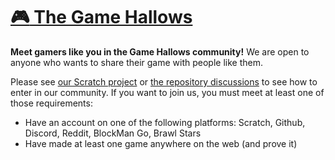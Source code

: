[:video_game: The Game Hallows](https://gamehallows.pages.dev)
=====

**Meet gamers like you in the Game Hallows community!** We are open to anyone who wants to share their game with people like them.

Please see [our Scratch project](https://scratch.mit.edu/projects/811314018/) or [the repository discussions](https://github.com/thegamehallows/.github/discussions) to see how to enter in our community.
If you want to join us, you must meet at least one of those requirements:
* Have an account on one of the following platforms: Scratch, Github, Discord, Reddit, BlockMan Go, Brawl Stars
* Have made at least one game anywhere on the web (and prove it)

